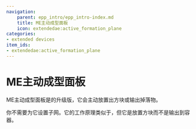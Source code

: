 ```yaml
---
navigation:
    parent: epp_intro/epp_intro-index.md
    title: ME主动成型面板
    icon: extendedae:active_formation_plane
categories:
- extended devices
item_ids:
- extendedae:active_formation_plane
---
```


# ME主动成型面板

<GameScene zoom="8" background="transparent">
  <ImportStructure src="../structure/cable_active_formation_plane.snbt"></ImportStructure>
</GameScene>

ME主动成型面板是<ItemLink id="ae2:formation_plane" />的升级版，它会主动放置出方块或输出掉落物。

你不需要为它设置子网。它的工作原理类似于<ItemLink id="ae2:export_bus" />，但它是放置方块而不是输出到容器。
